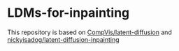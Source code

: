 # LDMs-for-inpainting


This repository is based on [CompVis/latent-diffusion](https://github.com/CompVis/latent-diffusion) and [nickyisadog/latent-diffusion-inpainting](https://github.com/nickyisadog/latent-diffusion-inpainting)


